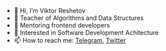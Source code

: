 - 👋 Hi, I’m Viktor Reshetov
- 👀 Teacher of Algorithms and Data Structures
- 👀 Mentoring frontend developers
- 💞️ Interested in Software Development Achitecture
- 📫 How to reach me:
     [Telegram](https://t.me/cocoryse), [Twitter](https://twitter.com/cocoryse)
